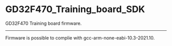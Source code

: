# GD32F470_Training_board_SDK

GD32F470 Training board firmware.

---

Firmware is possible to complie with gcc-arm-none-eabi-10.3-2021.10.
